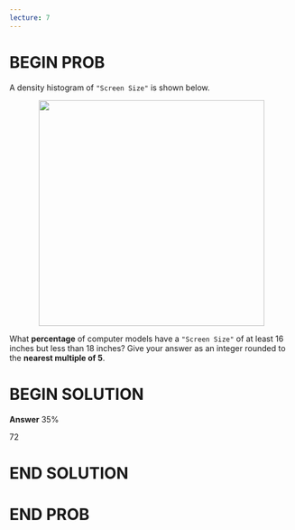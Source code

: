 ```yaml
---
lecture: 7
---
```


# BEGIN PROB

A density histogram of `"Screen Size"` is shown below.

<center><img src="../../assets/images/wi24-quizzes/histogram.png" width=400></center>

What **percentage** of computer models have a `"Screen Size"` of at
least 16 inches but less than 18 inches? Give your answer as an integer
rounded to the **nearest multiple of 5**.

# BEGIN SOLUTION

**Answer** 35%

<average>72</average>

# END SOLUTION

# END PROB